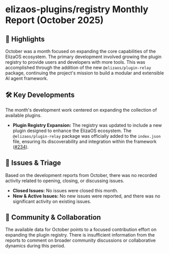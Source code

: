 # elizaos-plugins/registry Monthly Report (October 2025)

## 🚀 Highlights
October was a month focused on expanding the core capabilities of the ElizaOS ecosystem. The primary development involved growing the plugin registry to provide users and developers with more tools. This was accomplished through the addition of the new `@elizaos/plugin-relay` package, continuing the project's mission to build a modular and extensible AI agent framework.

## 🛠️ Key Developments
The month's development work centered on expanding the collection of available plugins.

- **Plugin Registry Expansion:** The registry was updated to include a new plugin designed to enhance the ElizaOS ecosystem. The `@elizaos/plugin-relay` package was officially added to the `index.json` file, ensuring its discoverability and integration within the framework ([#234](https://github.com/elizaos-plugins/registry/pull/234)).

## 🐛 Issues & Triage
Based on the development reports from October, there was no recorded activity related to opening, closing, or discussing issues.

- **Closed Issues:** No issues were closed this month.
- **New & Active Issues:** No new issues were reported, and there was no significant activity on existing issues.

## 💬 Community & Collaboration
The available data for October points to a focused contribution effort on expanding the plugin registry. There is insufficient information from the reports to comment on broader community discussions or collaborative dynamics during this period.